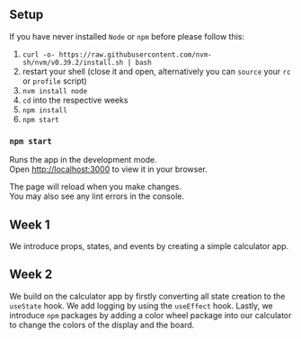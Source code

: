 ## Setup
If you have never installed `Node` or `npm` before please follow this:

1. `curl -o- https://raw.githubusercontent.com/nvm-sh/nvm/v0.39.2/install.sh | bash`
2. restart your shell (close it and open, alternatively you can `source` your `rc` or `profile` script)
3. `nvm install node`
4. `cd` into the respective weeks
5. `npm install`
6. `npm start`

### `npm start`

Runs the app in the development mode.\
Open [http://localhost:3000](http://localhost:3000) to view it in your browser.

The page will reload when you make changes.\
You may also see any lint errors in the console.

## Week 1
We introduce props, states, and events by creating a simple calculator app.

## Week 2
We build on the calculator app by firstly converting all state creation to the `useState` hook. We add logging by using the `useEffect` hook. Lastly, we introduce `npm` packages by adding a color wheel package into our calculator to change the colors of the display and the board.